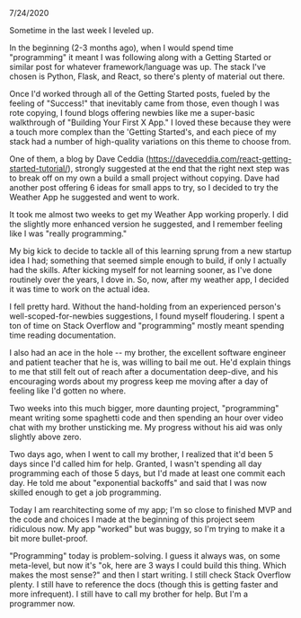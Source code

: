 7/24/2020

Sometime in the last week I leveled up.

In the beginning (2-3 months ago), when I would spend time "programming" it meant I was following along with a Getting Started or similar post for whatever framework/language was up. The stack I've chosen is Python, Flask, and React, so there's plenty of material out there.

Once I'd worked through all of the Getting Started posts, fueled by the feeling of "Success!" that inevitably came from those, even though I was rote copying, I found blogs offering newbies like me a super-basic walkthrough of "Building Your First X App." I loved these because they were a touch more complex than the 'Getting Started's, and each piece of my stack had a number of high-quality variations on this theme to choose from.

One of them, a blog by Dave Ceddia (https://daveceddia.com/react-getting-started-tutorial/), strongly suggested at the end that the right next step was to break off on my own a build a small project without copying. Dave had another post offering 6 ideas for small apps to try, so I decided to try the Weather App he suggested and went to work.

It took me almost two weeks to get my Weather App working properly. I did the slightly more enhanced version he suggested, and I remember feeling like I was "really programming."

My big kick to decide to tackle all of this learning sprung from a new startup idea I had; something that seemed simple enough to build, if only I actually had the skills. After kicking myself for not learning sooner, as I've done routinely over the years, I dove in. So, now, after my weather app, I decided it was time to work on the actual idea.

I fell pretty hard. Without the hand-holding from an experienced person's well-scoped-for-newbies suggestions, I found myself floudering. I spent a ton of time on Stack Overflow and "programming" mostly meant spending time reading documentation.

I also had an ace in the hole -- my brother, the excellent software engineer and patient teacher that he is, was willing to bail me out. He'd explain things to me that still felt out of reach after a documentation deep-dive, and his encouraging words about my progress keep me moving after a day of feeling like I'd gotten no where.

Two weeks into this much bigger, more daunting project, "programming" meant writing some spaghetti code and then spending an hour over video chat with my brother unsticking me. My progress without his aid was only slightly above zero.

Two days ago, when I went to call my brother, I realized that it'd been 5 days since I'd called him for help. Granted, I wasn't spending all day programming each of those 5 days, but I'd made at least one commit each day. He told me about "exponential backoffs" and said that I was now skilled enough to get a job programming.

Today I am rearchitecting some of my app; I'm so close to finished MVP and the code and choices I made at the beginning of this project seem ridiculous now. My app "worked" but was buggy, so I'm trying to make it a bit more bullet-proof.

"Programming" today is problem-solving. I guess it always was, on some meta-level, but now it's "ok, here are 3 ways I could build this thing. Which makes the most sense?" and then I start writing. I still check Stack Overflow plenty. I still have to reference the docs (though this is getting faster and more infrequent). I still have to call my brother for help. But I'm a programmer now.
